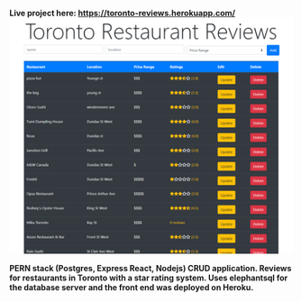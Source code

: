 <b>Live project here:<b> https://toronto-reviews.herokuapp.com/
  <br>
![](torontoreviews.png)

PERN stack (Postgres, Express React, Nodejs) CRUD application. Reviews for restaurants in Toronto with a star rating system. Uses elephantsql for the database server and the front end was deployed on Heroku. 

